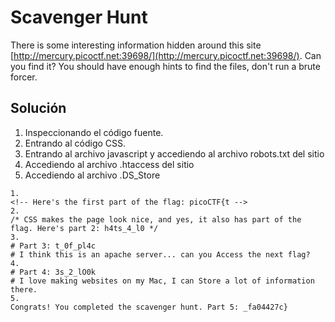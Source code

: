 # Scavenger Hunt
There is some interesting information hidden around this site [http://mercury.picoctf.net:39698/](http://mercury.picoctf.net:39698/). Can you find it?
You should have enough hints to find the files, don't run a brute forcer.

## Solución
1. Inspeccionando el código fuente.
2. Entrando al código CSS.
3. Entrando al archivo javascript y accediendo al archivo robots.txt del sitio
4. Accediendo al archivo .htaccess del sitio
5.  Accediendo al archivo .DS_Store
```
1.
<!-- Here's the first part of the flag: picoCTF{t -->
2.
/* CSS makes the page look nice, and yes, it also has part of the flag. Here's part 2: h4ts_4_l0 */
3.
# Part 3: t_0f_pl4c
# I think this is an apache server... can you Access the next flag?
4.
# Part 4: 3s_2_lO0k
# I love making websites on my Mac, I can Store a lot of information there.
5.
Congrats! You completed the scavenger hunt. Part 5: _fa04427c}
```